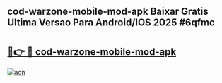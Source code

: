 ## cod-warzone-mobile-mod-apk Baixar Gratis Ultima Versao Para Android/IOS 2025 #6qfmc

# <h2><a href="https://ainizakaria.my?title=cod-warzone-mobile-mod-apk&ref=20M">🔗👉 🔴 cod-warzone-mobile-mod-apk</a></h2>

[![acn](https://github.com/user-attachments/assets/0f9c940e-d8b0-45ae-aac7-cd30a18b3e1c)](https://ainizakaria.my?title=cod-warzone-mobile-mod-apk&ref=20M)

